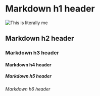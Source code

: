 # Markdown h1 header

![This is literally me](https://images-wixmp-ed30a86b8c4ca887773594c2.wixmp.com/f/0b0f87f6-ced9-446a-9aa0-d1a405947eea/df8w5c3-5fbbe323-4bcc-4bc7-b1f8-6388251739c4.png/v1/fill/w_1032,h_774,q_70,strp/sleepy_courtney_by_feleww_df8w5c3-pre.jpg?token=eyJ0eXAiOiJKV1QiLCJhbGciOiJIUzI1NiJ9.eyJzdWIiOiJ1cm46YXBwOjdlMGQxODg5ODIyNjQzNzNhNWYwZDQxNWVhMGQyNmUwIiwiaXNzIjoidXJuOmFwcDo3ZTBkMTg4OTgyMjY0MzczYTVmMGQ0MTVlYTBkMjZlMCIsIm9iaiI6W1t7ImhlaWdodCI6Ijw9OTYwIiwicGF0aCI6IlwvZlwvMGIwZjg3ZjYtY2VkOS00NDZhLTlhYTAtZDFhNDA1OTQ3ZWVhXC9kZjh3NWMzLTVmYmJlMzIzLTRiY2MtNGJjNy1iMWY4LTYzODgyNTE3MzljNC5wbmciLCJ3aWR0aCI6Ijw9MTI4MCJ9XV0sImF1ZCI6WyJ1cm46c2VydmljZTppbWFnZS5vcGVyYXRpb25zIl19.6Dv5FNd4_IVU9rZTDY3hwpvEHb-_Vm8_rC4sxFVhzhE)

## Markdown h2 header

### Markdown h3 header

#### Markdown h4 header

##### Markdown h5 header  

###### Markdown h6 header
